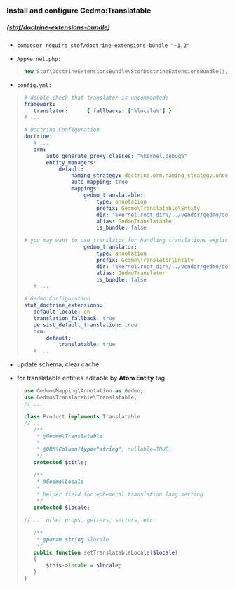 ### Install and configure Gedmo:Translatable
##### ([stof/doctrine-extensions-bundle](https://github.com/stof/StofDoctrineExtensionsBundle))

* `composer require stof/doctrine-extensions-bundle "~1.2"`

* `AppKernel.php:`
>```php
>new Stof\DoctrineExtensionsBundle\StofDoctrineExtensionsBundle(),
>```

* `config.yml:`
>```yml
># double check that translator is uncommented:
>framework:
>    translator:      { fallbacks: ["%locale%"] }
># ...
>
># Doctrine Configuration
>doctrine:
>    # ...
>    orm:
>        auto_generate_proxy_classes: "%kernel.debug%"
>        entity_managers:
>            default:
>                naming_strategy: doctrine.orm.naming_strategy.underscore
>                auto_mapping: true
>                mappings:
>                    gedmo_translatable:
>                        type: annotation
>                        prefix: Gedmo\Translatable\Entity
>                        dir: "%kernel.root_dir%/../vendor/gedmo/doctrine-extensions/lib/Gedmo/Translatable/Entity"
>                        alias: GedmoTranslatable
>                        is_bundle: false
>
># you may want to use translator for handling translations explicitly in your entities (not mandatory for Atoms):
>                    gedmo_translator:
>                        type: annotation
>                        prefix: Gedmo\Translator\Entity
>                        dir: "%kernel.root_dir%/../vendor/gedmo/doctrine-extensions/lib/Gedmo/Translator/Entity"
>                        alias: GedmoTranslator
>                        is_bundle: false
>    # ...
>
># Gedmo Configuration
>stof_doctrine_extensions:
>    default_locale: en
>    translation_fallback: true
>    persist_default_translation: true
>    orm:
>        default:
>            translatable: true
>    # ...
>```

* update schema, clear cache

* for translatable entities editable by __Atom Entity__ tag:
>```php
>use Gedmo\Mapping\Annotation as Gedmo;
>use Gedmo\Translatable\Translatable;
>// ...
>
>class Product implements Translatable
>// ...
>    /**
>     * @Gedmo\Translatable
>     *
>     * @ORM\Column(type="string", nullable=TRUE)
>     */
>    protected $title;
> 
>    /**
>     * @Gedmo\Locale
>     * 
>     * helper field for ephemeral translation lang setting
>     */
>    protected $locale;
> 
>// ... other props, getters, setters, etc.
> 
>    /**
>     * @param string $locale
>     */
>    public function setTranslatableLocale($locale)
>    {
>        $this->locale = $locale;
>    }
>}
>```